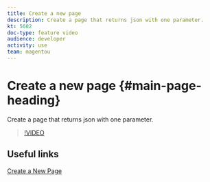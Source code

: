 ```yaml
---
title: Create a new page
description: Create a page that returns json with one parameter.
kt: 5602
doc-type: feature video
audience: developer
activity: use
team: magentou
---
```


# Create a new page {#main-page-heading}

Create a page that returns json with one parameter.

>[!VIDEO](https://video.tv.adobe.com/v/35816)

## Useful links

[Create a New Page](https://devdocs.magento.com/videos/fundamentals/create-a-new-page/)

